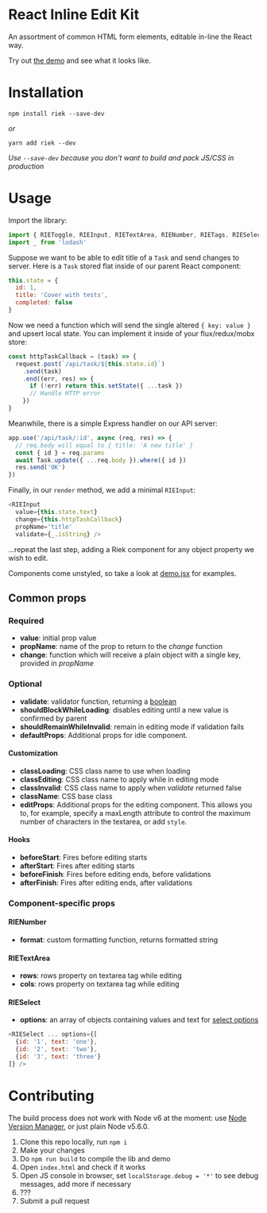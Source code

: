 # React Inline Edit Kit
An assortment of common HTML form elements, editable in-line the React way.

Try out [the demo](http://kaivi.github.io/riek/) and see what it looks like.

# Installation
`npm install riek --save-dev`

*or*

`yarn add riek --dev`

*Use `--save-dev` because you don't want to build and pack JS/CSS in production*

# Usage
Import the library:

```javascript
import { RIEToggle, RIEInput, RIETextArea, RIENumber, RIETags, RIESelect } from 'riek'
import _ from 'lodash'
```

Suppose we want to be able to edit title of a `Task` and send changes to server. Here is a `Task` stored flat inside of our parent React component:

```javascript
this.state = {
  id: 1,
  title: 'Cover with tests',
  completed: false
}
```

Now we need a function which will send the single altered `{ key: value }` and upsert local state. You can implement it inside of your flux/redux/mobx store:

```javascript
const httpTaskCallback = (task) => {
  request.post(`/api/task/${this.state.id}`)
    .send(task)
    .end((err, res) => {
      if (!err) return this.setState({ ...task })
      // Handle HTTP error
    })
}
```

Meanwhile, there is a simple Express handler on our API server:

```javascript
app.use('/api/task/:id', async (req, res) => {
  // req.body will equal to { title: 'A new title' }
  const { id } = req.params
  await Task.update({ ...req.body }).where({ id })
  res.send('OK')
})
```

Finally, in our `render` method, we add a minimal `RIEInput`:

```javascript
<RIEInput
  value={this.state.text}
  change={this.httpTaskCallback}
  propName='title'
  validate={_.isString} />
```

...repeat the last step, adding a Riek component for any object property we wish to edit.

Components come unstyled, so take a look at [demo.jsx](https://github.com/kaivi/riek/blob/master/demo/demo.jsx) for examples.

## Common props

### Required
* **value**: initial prop value
* **propName**: name of the prop to return to the _change_ function
* **change**: function which will receive a plain object with a single key, provided in _propName_

### Optional
* **validate**: validator function, returning a [boolean](https://www.scaler.com/topics/boolean-in-javascript/)
* **shouldBlockWhileLoading**: disables editing until a new value is confirmed by parent
* **shouldRemainWhileInvalid**: remain in editing mode if validation fails
* **defaultProps**: Additional props for idle component.

#### Customization
* **classLoading**: CSS class name to use when loading
* **classEditing**: CSS class name to apply while in editing mode
* **classInvalid**: CSS class name to apply when _validate_ returned false
* **className**: CSS base class
* **editProps**: Additional props for the editing component. This allows you to, for example, specify a maxLength attribute to control the maximum number of characters in the textarea, or add `style`.

#### Hooks
* **beforeStart**: Fires before editing starts
* **afterStart**: Fires after editing starts
* **beforeFinish**: Fires before editing ends, before validations
* **afterFinish**: Fires after editing ends, after validations

### Component-specific props

#### RIENumber
* **format**: custom formatting function, returns formatted string

#### RIETextArea
* **rows**: rows property on textarea tag while editing
* **cols**: rows property on textarea tag while editing

#### RIESelect
* **options**: an array of objects containing values and text for [select options](http://www.w3schools.com/tags/tag_option.asp)
```javascript
<RIESelect ... options={[
  {id: '1', text: 'one'},
  {id: '2', text: 'two'},
  {id: '3', text: 'three'}
]} />
```

# Contributing

The build process does not work with Node v6 at the moment: use [Node Version Manager](https://github.com/creationix/nvm), or just plain Node v5.6.0.

1. Clone this repo locally, run `npm i`
2. Make your changes
3. Do `npm run build` to compile the lib and demo
4. Open `index.html` and check if it works
5. Open JS console in browser, set `localStorage.debug = '*'` to see debug messages, add more if necessary
6. ???
7. Submit a pull request
